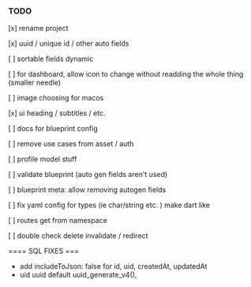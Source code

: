 ### TODO

[x] rename project

[x] uuid / unique id / other auto fields

[ ] sortable fields dynamic 

[ ] for dashboard, allow icon to change without readding the whole thing (smaller needle)

[ ] image choosing for macos

[x] ui heading / subtitles / etc.

[ ] docs for blueprint config

[ ] remove use cases from asset / auth

[ ] profile model stuff

[ ] validate blueprint (auto gen fields aren't used)

[ ] blueprint meta: allow removing autogen fields

[ ] fix yaml config for types (ie char/string etc. ) make dart like

[ ] routes get from namespace

[ ] double check delete invalidate / redirect
 

==== SQL FIXES ===



- add includeToJson: false for id, uid, createdAt, updatedAt
- uid uuid default uuid_generate_v4(),
